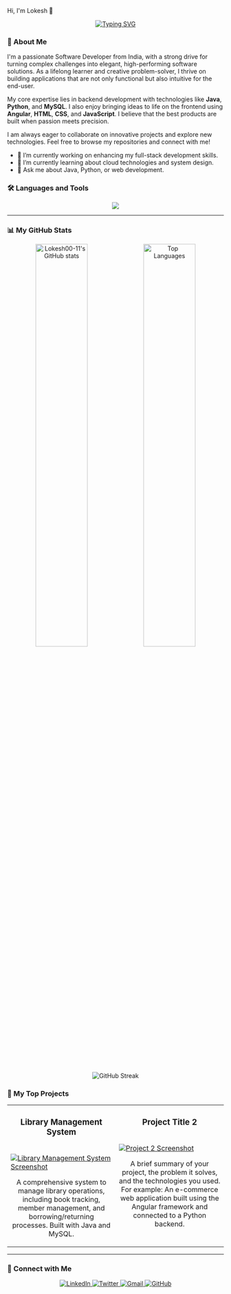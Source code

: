 Hi, I'm Lokesh 👋

<p align="center">
  <a href="https://Lokesh00-11.github.io/" target="_blank">
   <img src="https://readme-typing-svg.demolab.com?font=Fira+Code&weight=700&size=30&pause=1000&color=3B82F6&center=true&vCenter=true&width=435&lines=Software+Developer;Creative+Problem+Solver;Lifelong+Learner" alt="Typing SVG" />
  </a>
</p>

### 👋 About Me

I'm a passionate Software Developer from India, with a strong drive for turning complex challenges into elegant, high-performing software solutions. As a lifelong learner and creative problem-solver, I thrive on building applications that are not only functional but also intuitive for the end-user.

My core expertise lies in backend development with technologies like **Java**, **Python**, and **MySQL**. I also enjoy bringing ideas to life on the frontend using **Angular**, **HTML**, **CSS**, and **JavaScript**. I believe that the best products are built when passion meets precision.

I am always eager to collaborate on innovative projects and explore new technologies. Feel free to browse my repositories and connect with me!

* 🔭 I’m currently working on enhancing my full-stack development skills.
* 🌱 I’m currently learning about cloud technologies and system design.
* 💬 Ask me about Java, Python, or web development.


### 🛠️ Languages and Tools

<p align="center">
  <a href="https://skillicons.dev">
    <img src="https://skillicons.dev/icons?i=java,py,c,angular,html,css,js,mysql,git,github,vscode,linux" />
  </a>
</p>

---

### 📊 My GitHub Stats

<p align="center">
  <img align="center" src="https://github-readme-stats.vercel.app/api?username=Lokesh00-11&show_icons=true&locale=en&theme=tokyonight" alt="Lokesh00-11's GitHub stats" width="49%"/>
  <img align="center" src="https://github-readme-stats.vercel.app/api/top-langs?username=Lokesh00-11&layout=compact&locale=en&theme=tokyonight" alt="Top Languages" width="49%"/>
</p>
<p align="center">
  <img align="center" src="https://github-readme-streak-stats.herokuapp.com/?user=Lokesh00-11&theme=tokyonight" alt="GitHub Streak" />
</p>

### 🚀 My Top Projects

<table width="100%">
  <tr>
    <td width="50%" valign="top">
      <h3 align="center">Library Management System</h3>
      <br />
      <a target="_blank" href="[LINK_TO_YOUR_PROJECT_1]">
        <img src="[LINK_TO_YOUR_PROJECT_IMAGE_1]" alt="Library Management System Screenshot"/>
      </a>
      <br />
      <p align="center">
        A comprehensive system to manage library operations, including book tracking, member management, and borrowing/returning processes. Built with Java and MySQL.
      </p>
    </td>
    <td width="50%" valign="top">
      <h3 align="center">Project Title 2</h3>
      <br />
      <a target="_blank" href="[LINK_TO_YOUR_PROJECT_2]">
        <img src="[LINK_TO_YOUR_PROJECT_IMAGE_2]" alt="Project 2 Screenshot"/>
      </a>
      <br />
      <p align="center">
        A brief summary of your project, the problem it solves, and the technologies you used. For example: An e-commerce web application built using the Angular framework and connected to a Python backend.
      </p>
    </td>
  </tr>
</table>

---

### 🤝 Connect with Me

<p align="center">
  <a href="https://www.linkedin.com/in/chowduvada-lokesh" target="_blank">
    <img src="https://img.shields.io/badge/LinkedIn-0A66C2?style=for-the-badge&logo=linkedin&logoColor=white" alt="LinkedIn"/>
  </a>
  <a href="https://twitter.com/[YOUR_TWITTER_USERNAME]" target="_blank">
    <img src="https://img.shields.io/badge/Twitter-1DA1F2?style=for-the-badge&logo=twitter&logoColor=white" alt="Twitter"/>
  </a>
  <a href="mailto:Lokeshchowduvada11@gmail.com" target="_blank">
    <img src="https://img.shields.io/badge/Gmail-EA4335?style=for-the-badge&logo=gmail&logoColor=white" alt="Gmail"/>
  </a>
  <a href="https://github.com/Lokesh00-11" target="_blank">
    <img src="https://img.shields.io/badge/GitHub-181717?style=for-the-badge&logo=github&logoColor=white" alt="GitHub"/>
  </a>
</p>
